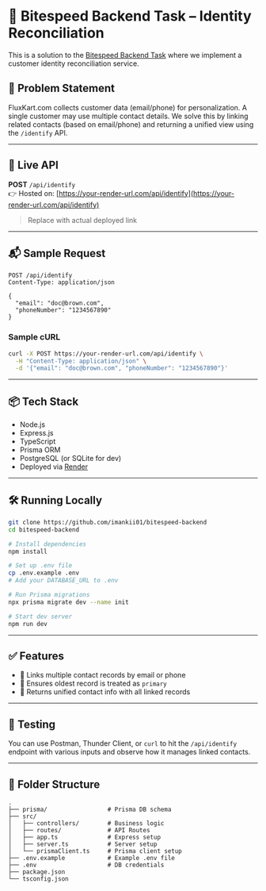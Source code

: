 # 🧠 Bitespeed Backend Task – Identity Reconciliation

This is a solution to the [Bitespeed Backend Task](https://bitespeed.notion.site/Bitespeed-Backend-Task-Identity-Reconciliation-1fb21bb2a930802eb896d4409460375c) where we implement a customer identity reconciliation service.

## 📌 Problem Statement

FluxKart.com collects customer data (email/phone) for personalization. A single customer may use multiple contact details. We solve this by linking related contacts (based on email/phone) and returning a unified view using the `/identify` API.

---

## 🚀 Live API

**POST** `/api/identify`  
👉 Hosted on: [https://your-render-url.com/api/identify](https://your-render-url.com/api/identify)  
> Replace with actual deployed link

---

## 📬 Sample Request

```http
POST /api/identify
Content-Type: application/json

{
  "email": "doc@brown.com",
  "phoneNumber": "1234567890"
}
````

### Sample cURL

```bash
curl -X POST https://your-render-url.com/api/identify \
  -H "Content-Type: application/json" \
  -d '{"email": "doc@brown.com", "phoneNumber": "1234567890"}'
```

---

## 📦 Tech Stack

* Node.js
* Express.js
* TypeScript
* Prisma ORM
* PostgreSQL (or SQLite for dev)
* Deployed via [Render](https://render.com/)

---

## 🛠️ Running Locally

```bash
git clone https://github.com/imankii01/bitespeed-backend
cd bitespeed-backend

# Install dependencies
npm install

# Set up .env file
cp .env.example .env
# Add your DATABASE_URL to .env

# Run Prisma migrations
npx prisma migrate dev --name init

# Start dev server
npm run dev
```

---

## ✅ Features

* 🔗 Links multiple contact records by email or phone
* 📌 Ensures oldest record is treated as `primary`
* 🔁 Returns unified contact info with all linked records

---

## 🧪 Testing

You can use Postman, Thunder Client, or `curl` to hit the `/api/identify` endpoint with various inputs and observe how it manages linked contacts.

---

## 📁 Folder Structure

```
.
├── prisma/                 # Prisma DB schema
├── src/
│   ├── controllers/        # Business logic
│   ├── routes/             # API Routes
│   ├── app.ts              # Express setup
│   ├── server.ts           # Server setup
│   └── prismaClient.ts     # Prisma client setup
├── .env.example            # Example .env file
├── .env                    # DB credentials
├── package.json
└── tsconfig.json
```